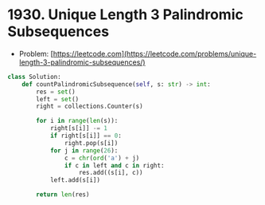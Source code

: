 # 1930. Unique Length 3 Palindromic Subsequences

- Problem: [https://leetcode.com](https://leetcode.com/problems/unique-length-3-palindromic-subsequences/)

```python
class Solution:
    def countPalindromicSubsequence(self, s: str) -> int:
        res = set()
        left = set()
        right = collections.Counter(s)

        for i in range(len(s)):
            right[s[i]] -= 1
            if right[s[i]] == 0:
                right.pop(s[i])
            for j in range(26):
                c = chr(ord('a') + j)
                if c in left and c in right:
                    res.add((s[i], c))
            left.add(s[i])

        return len(res)
```